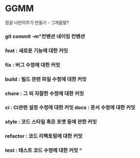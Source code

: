 # GGMM
정글 나만의무기 만들기 - 그게몸말?

### git commit -m"컨벤션 네이밍 컨벤션 
### feat : 새로운 기능에 대한 커밋 
### fix : 버그 수정에 대한 커밋 
### build : 빌드 관련 파일 수정에 대한 커밋
### chore : 그 외 자잘한 수정에 대한 커밋 
### ci : CI관련 설정 수정에 대한 커밋 docs : 문서 수정에 대한 커밋 
### style : 코드 스타일 혹은 포맷 등에 관한 커밋 
### refactor : 코드 리팩토링에 대한 커밋 
### test : 테스트 코드 수정에 대한 커밋 "
